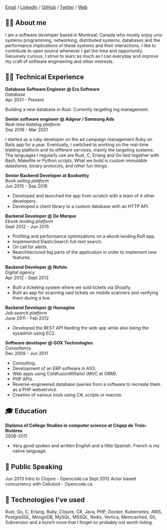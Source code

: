 [Email](mailto:frankbernier@gmail.com) / [LinkedIn](https://www.linkedin.com/in/fbernier) / [GitHub](https://github.com/fbernier) / [Twitter](https://twitter.com/f_bernier) / [Web](https://fbernier.me)

## 🤦‍♂️ About me

I am a software developer based in Montreal, Canada who mostly enjoy unix systems programming, networking, distributed systems, databases and the performance implications of these systems and their interactions. I like to contribute to open source whenever I get the time and opportunity. Genuinely curious, I strive to learn as much as I can everyday and improve my craft of software engineering and other interests.

## 👨‍💻 ‍Technical Experience

**Database Software Engineer @ Era Software** <br>
*Database* <br>
Apr 2021 - Present

Building a new database in Rust. Currently targeting log management.

**Senior software engineer @ Adgear / Samsung Ads** <br>
*Real-time bidding platform* <br>
Sep 2016 - Mar 2021

I started as a ruby developer on the ad campaign management Ruby on Rails app for a year. Eventually, I switched to working on the real-time bidding platform and its different services, mainly the targeting systems. The languages I regularly use are Rust, C, Erlang and Go tied together with Bash, Makefile or Python scripts. What we build is custom immutable datastores, binary protocols, and other fun things.

**Senior Backend Developer at Bookwitty** <br>
*Book selling platform* <br>
Jun 2015 - Sep 2016 <br>
  - Developed and launched the app from scratch with a team of 4 other developers. <br>
  - Developed a client library to a custom database with an HTTP API.

**Backend Developer @ De Marque** <br>
*Ebook lending platform* <br>
Sept 2012 - Jun 2015 <br>
  - Profiling and performance optimizations on a ebook lending RoR app. <br>
  - Implemented ElasticSearch full-text search. <br>
  - On call for alerts. <br>
  - Rearchitectured big parts of the application in order to implement new features.

**Backend Developer @ Nofolo** <br>
*Digital agency* <br>
Apr 2012 - Sept 2012 <br>
  - Built a ticketing system where we sold tickets via Shopify. <br>
  - Built an app for scanning said tickets on mobile scanners and verifying them during a live.

**Backend Developer @ Humagine** <br>
*Job search platform* <br>
June 2011 - Feb 2012 <br>
  - Developed the REST API feeding the web app while also being the sysadmin using EC2.

**Software developer @ GOX Technologies** <br>
*Consultancy* <br>
Dec 2009 - Jun 2011 <br>
  - Consulting. <br>
  - Development of an ERP software in AS3. <br>
  - Web apps using Coldfusion9(Railo) (MVC et ORM). <br>
  - PHP APIs. <br>
  - Reverse-engineered database queries from a software to recreate them as a PHP webservice. <br>
  - Creation of various tools using C#, scripts or macros.

## 🎓 Education

**Diploma of College Studies in computer science at Cégep de Trois-Rivières** <br>
2008–2011 <br>
  - Very good spoken and written English and a little Spanish. French is my native language.

## 🙊 Public Speaking

Jun 2013 Intro to Clojure - Opencode.ca
Sept 2012 Actor based concurrency with Celluloid - Opencode.ca

## 🤖 Technologies I've used

Rust, Go, C, Erlang, Ruby, Clojure, C#, Java, PHP, Docker, Kubernetes, AWS, PostgreSQL, MongoDB, MySQL, MSSQL, Redis, Vertica, Memcached, Git, Subversion and a bunch more that I forget so probably not worth listing.
